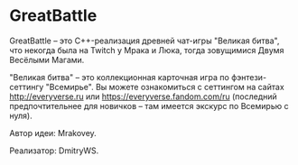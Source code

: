# GreatBattle
GreatBattle – это C++-реализация древней чат-игры "Великая битва", что некогда была на Twitch у Мрака и Люка, тогда зовущимися Двумя Весёлыми Магами.

"Великая битва" – это коллекционная карточная игра по фэнтези-сеттингу "Всемирье". Вы можете ознакомиться с сеттингом на сайтах http://everyverse.ru или https://everyverse.fandom.com/ru (последний предпочтительнее для новичков – там имеется экскурс по Всемирью с нуля).

Автор идеи: Mrakovey.

Реализатор: DmitryWS.

